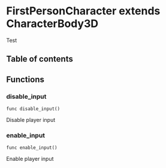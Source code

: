 # FirstPersonCharacter extends CharacterBody3D
Test

## Table of contents

## Functions


### disable_input

```gdscript
func disable_input()
```

Disable player input

### enable_input

```gdscript
func enable_input()
```

Enable player input




